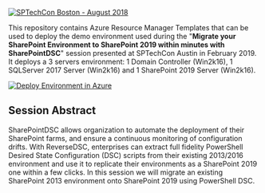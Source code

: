 <a href="http://sptechcon.com"><img src="https://github.com/NikCharlebois/Conferences/raw/master/2018%20-%20SPTechCon%20-%20Boston/Resources/Images/SPTechConBoston.png" alt="SPTechCon Boston - August 2018"></a>
<p>This repository contains Azure Resource Manager Templates that can be used to deploy the demo environment used during the "<strong>Migrate your SharePoint Environment to SharePoint 2019 within minutes with SharePointDSC</strong>" session presented at SPTechCon Austin in February 2019. It deploys a 3 servers environment: 1 Domain Controller (Win2k16), 1 SQLServer 2017 Server (Win2k16) and 1 SharePoint 2019 Server (Win2k16).</p>

<p><a href="https://portal.azure.com/#create/Microsoft.Template/uri/https%3A%2F%2Fgithub.com%2FNikCharlebois%2FCOnferences%2Fraw%2Fmaster%2F2019%20-%20SPTechCon%20-%20Austin%2FSharePoint2019%2Fazuredeploy.json"><img src="http://azuredeploy.net/deploybutton.png" alt="Deploy Environment in Azure" /></a>
  
  <h2>Session Abstract</h2>
<p>SharePointDSC allows organization to automate the deployment of their SharePoint farms, and ensure a continuous monitoring of configuration drifts. With ReverseDSC, enterprises can extract full fidelity PowerShell Desired State Configuration (DSC) scripts from their existing 2013/2016 environment and use it to replicate their environments as a SharePoint 2019 one within a few clicks. In this session we will migrate an existing SharePoint 2013 environment onto SharePoint 2019 using PowerShell DSC.</p>
